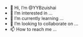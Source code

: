 - 👋 Hi, I’m @YYBzuishai
- 👀 I’m interested in ...
- 🌱 I’m currently learning ...
- 💞️ I’m looking to collaborate on ...
- 📫 How to reach me ...

<!---
YYBzuishai/YYBzuishai is a ✨ special ✨ repository because its `README.md` (this file) appears on your GitHub profile.
You can click the Preview link to take a look at your changes.
--->
